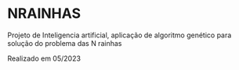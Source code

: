 # NRAINHAS
Projeto de Inteligencia artificial, aplicação de algoritmo genético para solução do problema das N rainhas

Realizado em 05/2023
